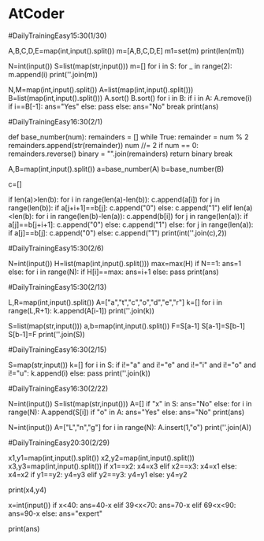 # AtCoder

#DailyTrainingEasy15:30(1/30)

A,B,C,D,E=map(int,input().split())
m=[A,B,C,D,E]
m1=set(m)
print(len(m1))

N=int(input())
S=list(map(str,input()))
m=[]
for i in S:
  for _ in range(2):
    m.append(i)
print(''.join(m))

N,M=map(int,input().split())
A=list(map(int,input().split()))
B=list(map(int,input().split()))
A.sort()
B.sort()
for i in B:
  if i in A:
    A.remove(i)
    if i==B[-1]:
      ans="Yes"
    else:
      pass
  else:
    ans="No"
    break
print(ans)


#DailyTrainingEasy16:30(2/1)

def base_number(num):
      remainders = []
      while True:
          remainder = num % 2
          remainders.append(str(remainder))
          num //= 2
          if num == 0:
              remainders.reverse()
              binary = "".join(remainders)
              return binary
              break
            
A,B=map(int,input().split())
a=base_number(A)
b=base_number(B)

c=[]

if len(a)>len(b):
  for i in range(len(a)-len(b)):
    c.append(a[i])
  for j in range(len(b)):
    if a[j+i+1]==b[j]:
      c.append("0")
    else:
      c.append("1")
elif len(a)<len(b):
  for i in range(len(b)-len(a)):
    c.append(b[i])
  for j in range(len(a)):
    if a[j]==b[j+i+1]:
      c.append("0")
    else:
      c.append("1")
else:
  for j in range(len(a)):
    if a[j]==b[j]:
      c.append("0")
    else:
      c.append("1")
print(int(''.join(c),2))




#DailyTrainingEasy15:30(2/6)

N=int(input())
H=list(map(int,input().split()))
max=max(H)
if N==1:
    ans=1
else:
  for i in range(N):
    if H[i]==max:
      ans=i+1
    else:
      pass
print(ans)

#DailyTrainingEasy15:30(2/13)

L,R=map(int,input().split())
A=["a","t","c","o","d","e","r"]
k=[]
for i in range(L,R+1):
  k.append(A[i-1])
print(''.join(k))

S=list(map(str,input()))
a,b=map(int,input().split())
F=S[a-1]
S[a-1]=S[b-1]
S[b-1]=F
print(''.join(S))

#DailyTrainingEasy16:30(2/15)

S=map(str,input())
k=[]
for i in S:
  if i!="a" and i!="e" and i!="i" and i!="o" and i!="u":
    k.append(i)
  else:
    pass
print(''.join(k))


#DailyTrainingEasy16:30(2/22)

N=int(input())
S=list(map(str,input()))
A=[]
if "x" in S:
  ans="No"
else:
  for i in range(N):
    A.append(S[i])
    if "o" in A:
      ans="Yes"
    else:
      ans="No"
print(ans)

N=int(input())
A=["L","n","g"]
for i in range(N):
  A.insert(1,"o")
print(''.join(A))

#DailyTrainingEasy20:30(2/29)

x1,y1=map(int,input().split())
x2,y2=map(int,input().split())
x3,y3=map(int,input().split())
if x1==x2:
  x4=x3
elif x2==x3:
  x4=x1
else:
  x4=x2
if y1==y2:
  y4=y3
elif y2==y3:
  y4=y1
else:
  y4=y2
  
print(x4,y4)

x=int(input())
if x<40:
  ans=40-x
elif 39<x<70:
  ans=70-x
elif 69<x<90:
  ans=90-x
else:
  ans="expert"
  
print(ans)
